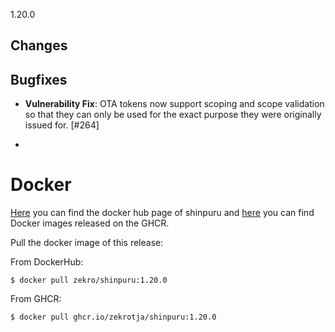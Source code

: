 1.20.0

## Changes

## Bugfixes

- **Vulnerability Fix**: OTA tokens now support scoping and scope validation so that they can only be used for the exact purpose they were originally issued for. [#264]

- 

# Docker

[Here](https://hub.docker.com/r/zekro/shinpuru) you can find the docker hub page of shinpuru and [here](https://github.com/zekroTJA?tab=packages&repo_name=shinpuru) you can find Docker images released on the GHCR.

Pull the docker image of this release:

From DockerHub:

```
$ docker pull zekro/shinpuru:1.20.0
```

From GHCR:

```
$ docker pull ghcr.io/zekrotja/shinpuru:1.20.0
```
